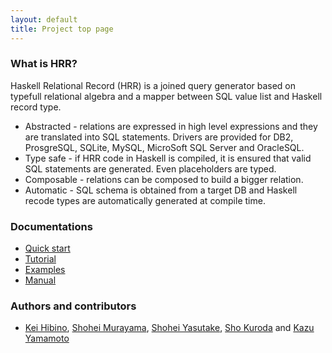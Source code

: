 ```yaml
---
layout: default
title: Project top page
---
```


### What is HRR?

Haskell Relational Record (HRR) is a joined query generator based on typefull relational algebra and a mapper between SQL value list and Haskell record type.

- Abstracted - relations are expressed in high level expressions and they are translated into SQL statements. Drivers are provided for DB2, ProsgreSQL, SQLite, MySQL, MicroSoft SQL Server and OracleSQL.
- Type safe - if HRR code in Haskell is compiled, it is ensured that valid SQL statements are generated. Even placeholders are typed.
- Composable - relations can be composed to build a bigger relation.
- Automatic - SQL schema is obtained from a target DB and Haskell recode types are automatically generated at compile time.

### Documentations

- [Quick start](quickstart.html)
- [Tutorial](tutorial.html)
- [Examples](examples.html)
- [Manual](http://hackage.haskell.org/package/relational-record/docs/Database-Relational-Query-Documentation.html)

### Authors and contributors

- [Kei Hibino](https://github.com/khibino), [Shohei Murayama](https://github.com/yuga), [Shohei Yasutake](https://github.com/amutake), [Sho Kuroda](https://github.com/krdlab) and [Kazu Yamamoto](https://github.com/kazu-yamamoto)
